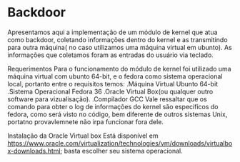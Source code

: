 # Backdoor
Apresentamos aqui a implementação de um módulo de kernel que atua como backdoor, coletando informações dentro do kernel e as transmitindo para outra máquina( no caso utilizamos uma máquina virtual em ubunto). As informações que coletamos foram as entradas do usuário via teclado.

Requerimentos
Para o funcionamento do módulo de kernel foi utilizado uma máquina virtual com ubunto 64-bit, e o fedora como sistema operacional local, portanto entre o requisitos temos:
.Máquina Virtual Ubunto 64-bit
.Sistema Operacional Fedora 36
.Oracle Virtual Box(ou qualquer outro software para vizualisação).
.Compilador GCC
Vale ressaltar que os comando para obter o log de informações do kernel são específicos do fedora, como será visto no código, bem diferente de outros sistemas Unix, portatno provavlemnete não irpa funcionar fora dele.

Instalação da Oracle Virtual box
Está disponível em https://www.oracle.com/virtualization/technologies/vm/downloads/virtualbox-downloads.html; basta escolher seu sistema operacional.
